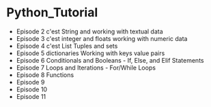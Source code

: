 # Python_Tutorial

- Episode 2 c'est String and working with textual data
- Episode 3 c'est integer and floats working with numeric data
- Episode 4 c'est List Tuples and sets
- Episode 5 dictionaries Working with keys value pairs
- Episode 6 Conditionals and Booleans - If, Else, and Elif Statements
- Episode 7 Loops and Iterations - For/While Loops
- Episode 8 Functions
- Episode 9
- Episode 10
- Episode 11